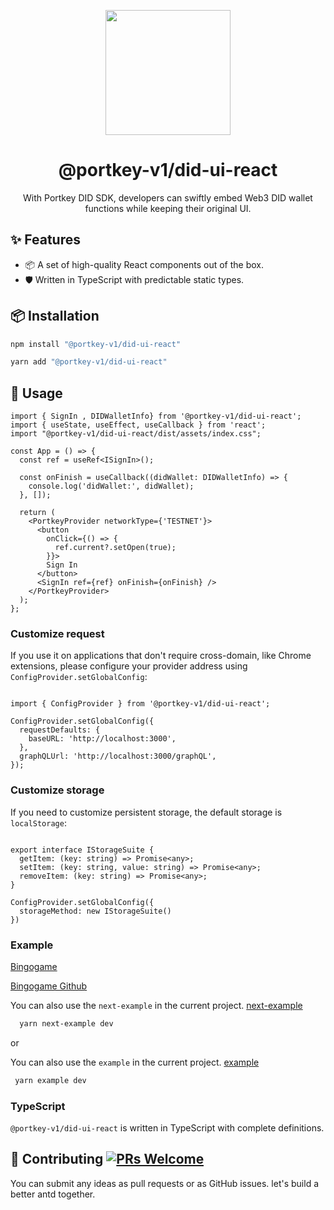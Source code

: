 
<p align="center">
  <a href="https://portkeydocs.readthedocs.io/en/pre-release/PortkeyDIDUISDK/index.html">
    <img width="200" src= "https://raw.githubusercontent.com/Portkey-Wallet/portkey-web/master/logo.png"/>
  </a>
</p>

<h1 align="center">@portkey-v1/did-ui-react</h1>

<div align="center">
With Portkey DID SDK, developers can swiftly embed Web3 DID wallet functions while
keeping their original UI.
</div>

<h2>✨ Features </h2>

- 📦 A set of high-quality React components out of the box.
- 🛡 Written in TypeScript with predictable static types.

<h2>📦 Installation</h2>

```bash
npm install "@portkey-v1/did-ui-react"
```

```bash
yarn add "@portkey-v1/did-ui-react"
```

## 🔨 Usage

```tsx
import { SignIn , DIDWalletInfo} from '@portkey-v1/did-ui-react';
import { useState, useEffect, useCallback } from 'react';
import "@portkey-v1/did-ui-react/dist/assets/index.css";

const App = () => {
  const ref = useRef<ISignIn>();

  const onFinish = useCallback((didWallet: DIDWalletInfo) => {
    console.log('didWallet:', didWallet);
  }, []);

  return (
    <PortkeyProvider networkType={'TESTNET'}>
      <button
        onClick={() => {
          ref.current?.setOpen(true);
        }}>
        Sign In
      </button>
      <SignIn ref={ref} onFinish={onFinish} />
    </PortkeyProvider>
  );
};

```

### Customize request

If you use it on applications that don't require cross-domain, like Chrome extensions,
please configure your provider address using ```ConfigProvider.setGlobalConfig```:

```tsx

import { ConfigProvider } from '@portkey-v1/did-ui-react';

ConfigProvider.setGlobalConfig({
  requestDefaults: {
    baseURL: 'http://localhost:3000',
  },
  graphQLUrl: 'http://localhost:3000/graphQL',
});

```

### Customize storage

If you need to customize persistent storage, the default storage is ```localStorage```:

```tsx

export interface IStorageSuite {
  getItem: (key: string) => Promise<any>;
  setItem: (key: string, value: string) => Promise<any>;
  removeItem: (key: string) => Promise<any>;
}

ConfigProvider.setGlobalConfig({
  storageMethod: new IStorageSuite()
})

```

### Example

[Bingogame](https://bingogame-pro.portkey.finance/)

[Bingogame Github](https://github.com/Portkey-Wallet/portkey-bingo-game)

You can also use the ```next-example``` in the current project. [next-example](../next-example/src/pages/sign/index.tsx)

```bash
  yarn next-example dev
```

or

You can also use the ```example``` in the current project. [example](../example/src/index.tsx)

```bash
 yarn example dev
```

### TypeScript

`@portkey-v1/did-ui-react` is written in TypeScript with complete definitions.

## 🤝 Contributing [![PRs Welcome](https://img.shields.io/badge/PRs-welcome-brightgreen.svg?style=flat-square)](http://makeapullrequest.com)

You can submit any ideas as pull requests or as GitHub issues.
let's build a better antd together.
